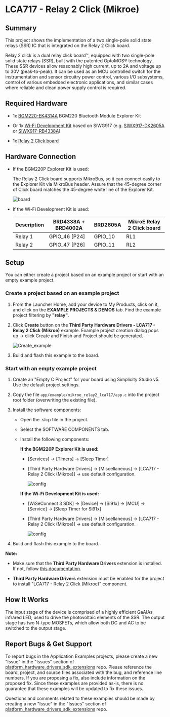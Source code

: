 # LCA717 - Relay 2 Click (Mikroe) #

## Summary ##

This project shows the implementation of a two single-pole solid state relays (SSR) IC that is integrated on the Relay 2 Click board.

Relay 2 click is a dual relay click board™, equipped with two single-pole solid state relays (SSR), built with the patented OptoMOS® technology. These SSR devices allow reasonably high current, up to 2A and voltage up to 30V (peak-to-peak). It can be used as an MCU controlled switch for the instrumentation and sensor circuitry power control, various I/O subsystems, control of various embedded electronic applications, and similar cases where reliable and clean power supply control is required.

## Required Hardware ##

- 1x [BGM220-EK4314A](https://www.silabs.com/development-tools/wireless/bluetooth/bgm220-explorer-kit) BGM220 Bluetooth Module Explorer Kit

- Or 1x [Wi-Fi Development Kit](https://www.silabs.com/development-tools/wireless/wi-fi) based on SiWG917 (e.g. [SIWX917-DK2605A](https://www.silabs.com/development-tools/wireless/wi-fi/siwx917-dk2605a-wifi-6-bluetooth-le-soc-dev-kit) or [SIWX917-RB4338A](https://www.silabs.com/development-tools/wireless/wi-fi/siwx917-rb4338a-wifi-6-bluetooth-le-soc-radio-board))

- 1x [Relay 2 Click board](https://www.mikroe.com/relay-2-click)

## Hardware Connection ##

- If the BGM220P Explorer Kit is used:

  The Relay 2 Click board supports MikroBus, so it can connect easily to the Explorer Kit via MikroBus header. Assure that the 45-degree corner of Click board matches the 45-degree white line of the Explorer Kit.

  ![board](image/hardware_connection.png)

- If the Wi-Fi Development Kit is used:

  | Description  | BRD4338A + BRD4002A | BRD2605A     | MikroE Relay 2 Click board |
  | -------------| ------------- | ------------------ | ---------------------------- |
  | Relay 1      | GPIO_46 [P24]       | GPIO_10      | RL1                          |
  | Relay 2      | GPIO_47 [P26]       | GPIO_11      | RL2                          |

## Setup ##

You can either create a project based on an example project or start with an empty example project.

### Create a project based on an example project ###

1. From the Launcher Home, add your device to My Products, click on it, and click on the **EXAMPLE PROJECTS & DEMOS** tab. Find the example project filtering by **"relay"**.

2. Click **Create** button on the **Third Party Hardware Drivers - LCA717 - Relay 2 Click (Mikroe)** example. Example project creation dialog pops up -> click Create and Finish and Project should be generated.

   ![Create_example](image/create_example.png)

3. Build and flash this example to the board.

### Start with an empty example project ###

1. Create an "Empty C Project" for your board using Simplicity Studio v5. Use the default project settings.

2. Copy the file `app/example/mikroe_relay2_lca717/app.c` into the project root folder (overwriting the existing file).

3. Install the software components:

    - Open the .slcp file in the project.

    - Select the SOFTWARE COMPONENTS tab.

    - Install the following components:

      **If the BGM220P Explorer Kit is used:**

        - [Services] → [Timers] → [Sleep Timer]
        - [Third Party Hardware Drivers] → [Miscellaneous] → [LCA717 - Relay 2 Click (Mikroe)] → use default configuration.

           ![config](image/configuration.png)

      **If the Wi-Fi Development Kit is used:**

        - [WiSeConnect 3 SDK] → [Device] → [Si91x] → [MCU] → [Service] → [Sleep Timer for Si91x]
        - [Third Party Hardware Drivers] → [Miscellaneous] → [LCA717 - Relay 2 Click (Mikroe)] → use default configuration.

           ![config](image/configuration_si91x.png)

4. Build and flash this example to the board.

**Note:**

- Make sure that the **Third Party Hardware Drivers** extension is installed. If not, follow [this documentation](https://github.com/SiliconLabs/third_party_hw_drivers_extension/blob/master/README.md#how-to-add-to-simplicity-studio-ide).

- **Third Party Hardware Drivers** extension must be enabled for the project to install "LCA717 - Relay 2 Click (Mikroe)" component.

## How It Works ##

The input stage of the device is comprised of a highly efficient GaAIAs infrared LED, used to drive the photovoltaic elements of the SSR. The output stage has two N-type MOSFETs, which allow both DC and AC to be switched to the output stage.

## Report Bugs & Get Support ##

To report bugs in the Application Examples projects, please create a new "Issue" in the "Issues" section of [platform_hardware_drivers_sdk_extensions](https://github.com/SiliconLabs/platform_hardware_drivers_sdk_extensions) repo. Please reference the board, project, and source files associated with the bug, and reference line numbers. If you are proposing a fix, also include information on the proposed fix. Since these examples are provided as-is, there is no guarantee that these examples will be updated to fix these issues.

Questions and comments related to these examples should be made by creating a new "Issue" in the "Issues" section of [platform_hardware_drivers_sdk_extensions](https://github.com/SiliconLabs/platform_hardware_drivers_sdk_extensions) repo.
